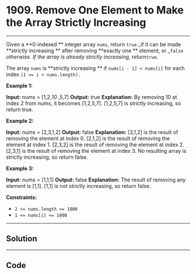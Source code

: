 # 1909. Remove One Element to Make the Array Strictly Increasing

---

Given a **0-indexed ** integer array `nums`, return `true` _if it can be made **strictly increasing ** after removing **exactly one ** element, or _`false` _otherwise. If the array is already strictly increasing, return_`true`.

The array `nums` is **strictly increasing ** if `nums[i - 1] < nums[i]` for each index `(1 <= i < nums.length).`

 

**Example 1:**


**Input:** nums = [1,2,_10_ ,5,7]
**Output:** true
**Explanation:** By removing 10 at index 2 from nums, it becomes [1,2,5,7].
[1,2,5,7] is strictly increasing, so return true.


**Example 2:**


**Input:** nums = [2,3,1,2]
**Output:** false
**Explanation:**
[3,1,2] is the result of removing the element at index 0.
[2,1,2] is the result of removing the element at index 1.
[2,3,2] is the result of removing the element at index 2.
[2,3,1] is the result of removing the element at index 3.
No resulting array is strictly increasing, so return false.

**Example 3:**


**Input:** nums = [1,1,1]
**Output:** false
**Explanation:** The result of removing any element is [1,1].
[1,1] is not strictly increasing, so return false.


 

**Constraints:**

  * `2 <= nums.length <= 1000`
  * `1 <= nums[i] <= 1000`

---

## Solution



---

## Code
```python


```